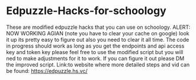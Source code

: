 # Edpuzzle-Hacks-for-schoology
These are modified edpuzzle hacks that you can use on schoology.
ALERT: NOW WORKING AGIAN (note you have to clear your cache on google) look it up its pretty easy to figure out also you need to clear it all time. 
The code in progress should work as long as you get the endpoints and api access key and token key please feel free to use the modified script but you will ned to make adjustments for it to work. If you can figure it out please DM the improved script.
Link:to website where more detailed steps and vid can be found: https://edpuzzle.hs.vc/

